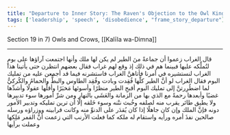 ```yaml
---
title: "Departure to Inner Story: The Raven's Objection to the Owl King"
tags: ['leadership', 'speech', 'disobedience', "frame_story_departure"]
---
```


 Section 19 in 7) Owls and Crows, [[Kalīla wa-Dimna]]

---
قال الغراب زعموا أن جماعةً منَ الطير لم يكن لها ملك وأنها اجتمعت آراؤها على بومٍ لتُملِّكه عليها فبينما هم في ذلك إذ وقع لهم غراب فقال بعضهم انتظرن حتى يأتينا هذا الغراب لنستشيره في أمرنا فأتاهنَّ الغراب فاستشرنه فيما قد أجمعن عليه من تمليك البوم فقال الغراب لو أنَّ الطير كلَّها فُقِدت وبادت وفُقِد الطاوس والبطُّ والحمامُ والكُركيُّ لما اضطُرِرتنَّ إلى تمليك البوم أقبحِ الطير منظرًا وأسوئها مَخبَرًا وأقلِّها عقولًا وأشدِّها غضبًا وأبعدها رحمةً مع الذي بها من الزمانة والعَشَى بالنهار ومن شرِّ أمورها سوء تدبيرها ولا يطيق طائر يقرب منه لصلفه وخُبث نتْنه وسوء خَلقه إلَّا أن ترين تمليكه وتدبير الأمور دونه فإنَّ الملك وإن كان جاهلًا إذا كان يُقدَر على الدنوِّ منه وكانت قرابينه ووزراؤه ورسله صالحين نفذَ أمره ورأيه واستقام له ملكه كما فعلت الأرنب التي زعمت أنَّ القمر مَلِكها وعملت برأيها
